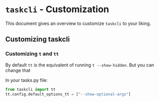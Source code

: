# `taskcli` - Customization

This document gives an overview to customize `taskcli` to your liking.

## Customizing taskcli

### Customizing `t` and `tt`
By default `tt` is the equivalent of running `t --show-hidden`. But you can change that

In your tasks.py file:

```python
from taskcli import tt
tt.config.default_options_tt = ["--show-optional-args"]
```
